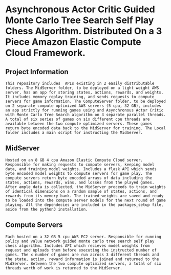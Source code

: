# Asynchronous Actor Critic Guided Monte Carlo Tree Search Self Play Chess Algorithm. Distributed On a 3 Piece Amazon Elastic Compute Cloud Framework.

## Project Information
    This repository includes  APIs existing in 2 easily distributable folders. The MidServer folder, to be deployed on a light weight AWS server, has an app for storing states, actions, rewards, and weights. It includes memory replay training, and sends requests to compute servers for game information. The ComputeServer folder, to be deployed on 2 separate compute optimized AWS servers (5 cpu, 32 GB), includes an app strictly for running games using and Asynchronous Actor Critic with Monte Carlo Tree Search algorithm on 3 separate parallel threads. A total of six series of games on six different cpu threads are available between the two compute optimized servers. These games return byte encoded data back to the MidServer for training. The Local folder includes a main script for instructing the MidServer.

## MidServer
    Hosted on an 8 GB 4 cpu Amazon Elastic Compute Cloud server. Responsible for making requests to compute servers, keeping model data, and training model weights. Includes a flask API which sends byte encoded model weights to compute servers for game play. The compute servers return byte encoded arrays of data including the states, actions, rewards, wins, and losses from the played games. After ample data is collected, the MidServer proceeds to train weights of identical dimensions on a random sample of states, actions, and rewards from its memory bank. The trained weights are saved and ready to be loaded into the compute server models for the next round of game playing. All the dependecies are included in the packages_setup file, aside from the python3 installation.

## Compute Servers
    Each hosted on a 32 GB 5 cpu AWS EC2 server. Responsible for running policy and value network guided monte carlo tree search self play chess algorithm. Includes API which recieves model weights from request and uploads them before executing the instructed number of games. The x number of games are run across 3 different threads and the state, action, reward information is joined and returned to the MidServer. Between the two compute optimized servers, a total of six threads worth of work is returned to the MidServer.